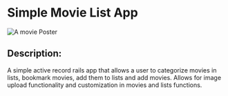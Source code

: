 # Simple Movie List App

![A movie Poster](https://image.tmdb.org/t/p/original/r2J02Z2OpNTctfOSN1Ydgii51I3.jpg)

## Description:
A simple active record rails app that allows a user to categorize movies in lists, bookmark movies, add them to lists and add movies. Allows for image upload functionality and customization in movies and lists functions.
